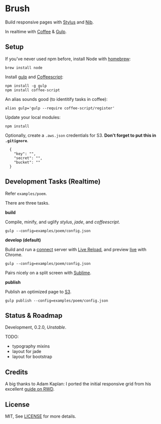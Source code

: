 # Brush

Build responsive pages with [Stylus](http://learnboost.github.io/stylus/) and [Nib](http://visionmedia.github.io/nib/). 

In realtime with [Coffee](http://coffeescript.org) & [Gulp](http://gulpjs.com).  

## Setup
    
If you've never used npm before, install Node with [homebrew](http://brew.sh/):

    brew install node

Install [gulp](http://gulpjs.com) and [Coffeescript](http://gulpjs.com):

    npm install -g gulp
    npm install coffee-script
    
An alias sounds good (to identitify tasks in coffee):
    
    alias gulp='gulp --require coffee-script/register'

Update your local modules:

    npm install

Optionally, create a `.aws.json` credentials for S3. **Don't forget to put this in `.gitignore`**.

      {
        "key": "",
        "secret": "",
        "bucket": ""
      }

## Development Tasks (Realtime)

Refer `examples/poem`.

There are three tasks.

**build**

Compile, minify, and uglify _stylus_, _jade_, and _coffeescript_.

    gulp --config=examples/poem/config.json

**develop (default)**

Build and run a [connect](https://github.com/intesso/connect-livereload) server with [Live Reload](http://livereload.com), and preview [live](https://chrome.google.com/webstore/detail/livereload/jnihajbhpnppcggbcgedagnkighmdlei) with Chrome.

    gulp --config=examples/poem/config.json

Pairs nicely on a split screen with [Sublime](https://github.com/billymoon/Stylus).

**publish**

Publish an optimized page to [S3](http://aws.amazon.com/s3/).

    gulp publish --config=examples/poem/config.json

## Status & Roadmap

Development, 0.2.0, _Unstable_.

TODO:

- typography mixins
- layout for jade
- layout for bootstrap

## Credits

A big thanks to Adam Kaplan: I ported the initial responsive grid from his excellent [guide on RWD](http://www.adamkaplan.me/grid/).

## License

MIT, See [LICENSE](/LICENSE) for more details.
